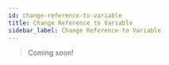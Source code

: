 ```yaml
---
id: change-reference-to-variable
title: Change Reference to Variable
sidebar_label: Change Reference to Variable
---
```


> Coming soon!
